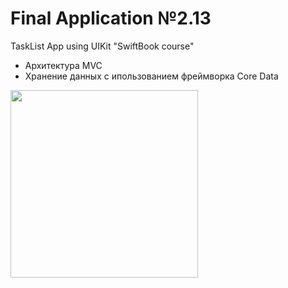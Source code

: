 # Final Application №2.13
TaskList App using UIKit "SwiftBook course"

- Архитектура MVC
- Хранение данных с ипользованием фреймворка Core Data

<img src="" style="width:300px;"/>
